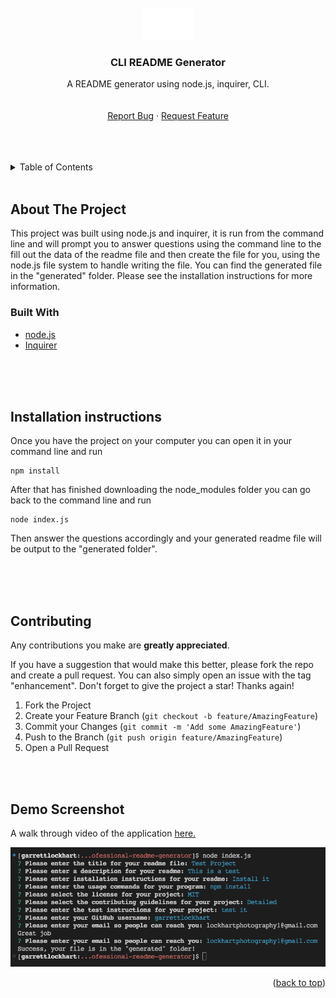 <!-- https://github.com/othneildrew/Best-README-Template -->

<div id="top"></div>

<!-- PROJECT LOGO -->
<br />
<div align="center">
  <a href="https://github.com/GarrettLockhart/professional-readme-generator">
    <img src="./assets/images/logorec.png" alt="Logo" width="80">
  </a>

<h3 align="center">CLI README Generator</h3>

  <p align="center">
    A README generator using node.js, inquirer, CLI.
    <br />
    <br />
    <br />
    <a href="https://github.com/GarrettLockhart/weather-app/issues">Report Bug</a>
    ·
    <a href="https://github.com/GarrettLockhart/weather-app/issues">Request Feature</a>
  </p>
</div>
<br />
<br />
<br />

<!-- TABLE OF CONTENTS -->
<details>
  <summary>Table of Contents</summary>
  <ol>
    <li>
      <a href="#about-the-project">About The Project</a>
        <li><a href="#built-with">Built With</a></li>
    </li>
    <li><a href="#live-site">Live Site</a></li>
  </ol>
</details>
<br />

<!-- ABOUT THE PROJECT -->

## About The Project

This project was built using node.js and inquirer, it is run from the command line and will prompt you to answer questions using the command line to the fill out the data of the readme file and then create the file for you, using the node.js file system to handle writing the file. You can find the generated file in the "generated" folder. Please see the installation instructions for more information.

### Built With

- [node.js](https://nodejs.org/en/)
- [Inquirer](https://www.npmjs.com/package/inquirer)

<br />
<br />
<br />

## Installation instructions

Once you have the project on your computer you can open it in your command line and run

```
npm install
```

After that has finished downloading the node_modules folder you can go back to the command line and run

```
node index.js
```

Then answer the questions accordingly and your generated readme file will be output to the "generated folder".

<br />
<br />
<br />

<!-- CONTRIBUTING -->

## Contributing

Any contributions you make are **greatly appreciated**.

If you have a suggestion that would make this better, please fork the repo and create a pull request. You can also simply open an issue with the tag "enhancement".
Don't forget to give the project a star! Thanks again!

1. Fork the Project
2. Create your Feature Branch (`git checkout -b feature/AmazingFeature`)
3. Commit your Changes (`git commit -m 'Add some AmazingFeature'`)
4. Push to the Branch (`git push origin feature/AmazingFeature`)
5. Open a Pull Request

<!-- CONTACT -->

<br />
<br />

## Demo Screenshot

A walk through video of the application <a href="https://drive.google.com/file/d/1Y3LUsluVdHeXFPyeBmCK0DMOXCjWtK1R/view">here.</a>

<img src="./assets/images/demo-screenshot.png" alt="Demo Screenshot" />

<p align="right">(<a href="#top">back to top</a>)</p>
